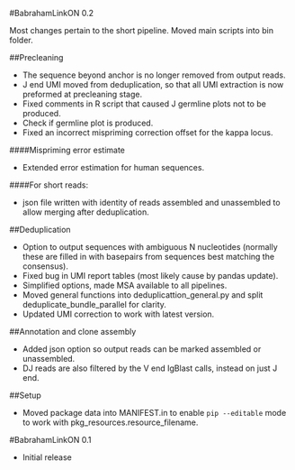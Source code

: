 #BabrahamLinkON 0.2

Most changes pertain to the short pipeline. Moved main scripts into bin folder.

##Precleaning

* The sequence beyond anchor is no longer removed from output reads.
* J end UMI moved from deduplication, so that all UMI extraction is now preformed at precleaning stage.
* Fixed comments in R script that caused J germline plots not to be produced.
* Check if germline plot is produced.
* Fixed an incorrect mispriming correction offset for the kappa locus.

####Mispriming error estimate
* Extended error estimation for human sequences.

####For short reads:
* json file written with identity of reads assembled and unassembled to allow merging after deduplication.

##Deduplication
* Option to output sequences with ambiguous N nucleotides (normally these are filled in with basepairs from sequences best matching the consensus).
* Fixed bug in UMI report tables (most likely cause by pandas update).
* Simplified options, made MSA available to all pipelines.
* Moved general functions into deduplicattion_general.py and split deduplicate_bundle_parallel for clarity.
* Updated UMI correction to work with latest version.

##Annotation and clone assembly
* Added json option so output reads can be marked assembled or unassembled.
* DJ reads are also filtered by the V end IgBlast calls, instead on just J end.

##Setup

* Moved package data into MANIFEST.in to enable `pip --editable` mode to work with pkg_resources.resource_filename.


#BabrahamLinkON 0.1

* Initial release
